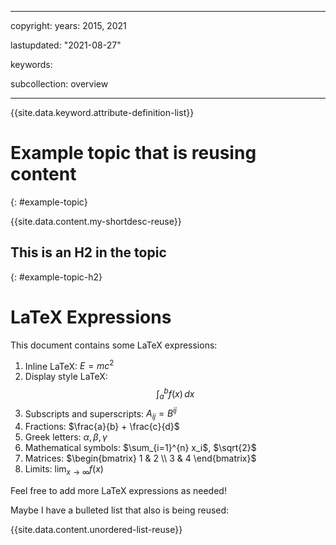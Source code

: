  ---

copyright:
  years: 2015, 2021

lastupdated: "2021-08-27"

keywords: 

subcollection: overview

---

{{site.data.keyword.attribute-definition-list}}

# Example topic that is reusing content
{: #example-topic}

{{site.data.content.my-shortdesc-reuse}}

## This is an H2 in the topic
{: #example-topic-h2}


# LaTeX Expressions

This document contains some LaTeX expressions:

1. Inline LaTeX: $E = mc^2$
2. Display style LaTeX: $$\int_{a}^{b} f(x) \, dx$$
3. Subscripts and superscripts: $A_{ij} = B^{ij}$
4. Fractions: $\frac{a}{b} + \frac{c}{d}$
5. Greek letters: $\alpha, \beta, \gamma$
6. Mathematical symbols: $\sum_{i=1}^{n} x_i$, $\sqrt{2}$
7. Matrices: $\begin{bmatrix} 1 & 2 \\ 3 & 4 \end{bmatrix}$
8. Limits: $\lim_{x \to \infty} f(x)$

Feel free to add more LaTeX expressions as needed!



Maybe I have a bulleted list that also is being reused:

{{site.data.content.unordered-list-reuse}}
